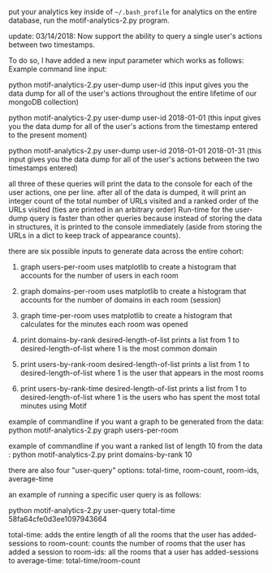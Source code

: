 
put your analytics key inside of `~/.bash_profile` for analytics on the entire database, run the motif-analytics-2.py program.

update: 03/14/2018:
Now support the ability to query a single user's actions between two timestamps.

To do so, I have added a new input parameter which works as follows:
Example command line input:

python motif-analytics-2.py user-dump user-id 
(this input gives you the data dump for all of the user's actions throughout the entire lifetime of our mongoDB collection)

python motif-analytics-2.py user-dump user-id 2018-01-01
(this input gives you the data dump for all of the user's actions from the timestamp entered to the present moment)

python motif-analytics-2.py user-dump user-id 2018-01-01 2018-01-31 
(this input gives you the data dump for all of the user's actions between the two timestamps entered)

all three of these queries will print the data to the console for each of the user actions, one per line.  after all of the data is dumped, it will print an integer count of the total number of URLs visited and a ranked order of the URLs visited (ties are printed in an arbitrary order)
Run-time for the user-dump query is faster than other queries because instead of storing the data in structures, it is printed to the console immediately (aside from storing the URLs in a dict to keep track of appearance counts).

there are six possible inputs to generate data across the entire cohort:

1. graph users-per-room uses matplotlib to create a histogram that accounts for the number of users in each room

2. graph domains-per-room uses matplotlib to create a histogram that accounts for the number of domains in each room (session)

3. graph time-per-room uses matplotlib to create a histogram that calculates for the minutes each room was opened

4. print domains-by-rank desired-length-of-list prints a list from 1 to desired-length-of-list where 1 is the most common domain

5. print users-by-rank-room desired-length-of-list prints a list from 1 to desired-length-of-list where 1 is the user that appears in the most rooms

6. print users-by-rank-time desired-length-of-list prints a list from 1 to desired-length-of-list where 1 is the users who has spent the most total minutes using Motif

example of commandline if you want a graph to be generated from the data: python motif-analytics-2.py graph users-per-room

example of commandline if you want a ranked list of length 10 from the data : python motif-analytics-2.py print domains-by-rank 10

there are also four "user-query" options:
  total-time, room-count, room-ids, average-time
  
 an example of running a specific user query is as follows:
 
 python motif-analytics-2.py user-query total-time 58fa64cfe0d3ee1097943664
 
total-time: adds the entire length of all the rooms that the user has added-sessions to
room-count: counts the number of rooms that the user has added a session to 
room-ids: all the rooms that a user has added-sessions to
average-time: total-time/room-count

